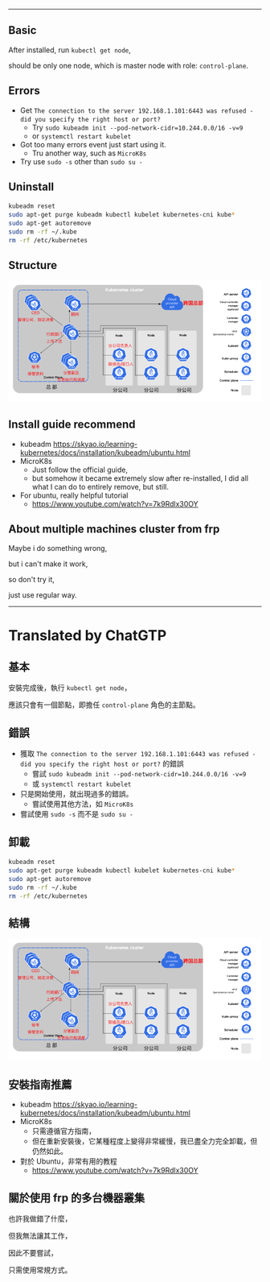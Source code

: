 <!--HugoNoteFlag-->

---

## Basic

After installed, run `kubectl get node`,

should be only one node, which is master node with role: `control-plane`.

## Errors

* Get `The connection to the server 192.168.1.101:6443 was refused - did you specify the right host or port?`
  * Try `sudo kubeadm init --pod-network-cidr=10.244.0.0/16 -v=9`
  * or `systemctl restart kubelet`
* Got too many errors event just start using it.
  * Tru another way, such as `MicroK8s`
* Try use `sudo -s` other than `sudo su -`

## Uninstall

```bash
kubeadm reset
sudo apt-get purge kubeadm kubectl kubelet kubernetes-cni kube*   
sudo apt-get autoremove  
sudo rm -rf ~/.kube
rm -rf /etc/kubernetes 
```

## Structure

![img.png](img.png)

## Install guide recommend

* kubeadm
  https://skyao.io/learning-kubernetes/docs/installation/kubeadm/ubuntu.html
* MicroK8s
  * Just follow the official guide, 
  * but somehow it became extremely slow after re-installed, I did all what I can do to entirely remove, but still.
* For ubuntu, really helpful tutorial
  * https://www.youtube.com/watch?v=7k9Rdlx30OY

## About multiple machines cluster from frp

Maybe i do something wrong, 

but i can't make it work,

so don't try it,

just use regular way.





---

<!--HugoNoteZhFlag-->

# Translated by ChatGTP

## 基本

安裝完成後，執行 `kubectl get node`，

應該只會有一個節點，即擔任 `control-plane` 角色的主節點。

## 錯誤

* 獲取 `The connection to the server 192.168.1.101:6443 was refused - did you specify the right host or port?` 的錯誤
  * 嘗試 `sudo kubeadm init --pod-network-cidr=10.244.0.0/16 -v=9`
  * 或 `systemctl restart kubelet`
* 只是開始使用，就出現過多的錯誤。
  * 嘗試使用其他方法，如 `MicroK8s`
* 嘗試使用 `sudo -s` 而不是 `sudo su -`

## 卸載

```bash
kubeadm reset
sudo apt-get purge kubeadm kubectl kubelet kubernetes-cni kube*   
sudo apt-get autoremove  
sudo rm -rf ~/.kube
rm -rf /etc/kubernetes 
```

## 結構

![img.png](img.png)

## 安裝指南推薦

* kubeadm
  https://skyao.io/learning-kubernetes/docs/installation/kubeadm/ubuntu.html
* MicroK8s
  * 只需遵循官方指南，
  * 但在重新安裝後，它某種程度上變得非常緩慢，我已盡全力完全卸載，但仍然如此。
* 對於 Ubuntu，非常有用的教程
  * https://www.youtube.com/watch?v=7k9Rdlx30OY

## 關於使用 frp 的多台機器叢集

也許我做錯了什麼，

但我無法讓其工作，

因此不要嘗試，

只需使用常規方式。